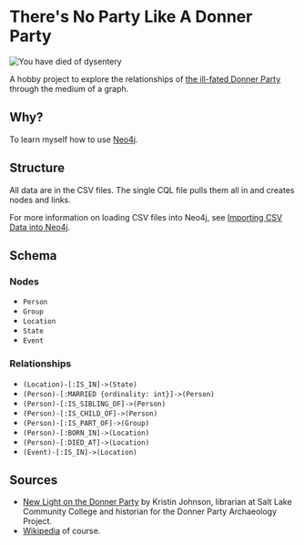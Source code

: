 # There's No Party Like A Donner Party

![You have died of dysentery](https://i.imgur.com/L6o0abQ.jpg)

A hobby project to explore the relationships of [the ill-fated Donner Party](https://en.wikipedia.org/wiki/Donner_Party)
through the medium of a graph.

## Why?

To learn myself how to use [Neo4j](https://neo4j.com/).

## Structure

All data are in the CSV files. The single CQL file pulls them all in and creates
nodes and links.

For more information on loading CSV files into Neo4j, see
[Importing CSV Data into Neo4j](https://neo4j.com/developer/guide-import-csv/).

## Schema

### Nodes

* `Person`
* `Group`
* `Location`
* `State`
* `Event`

### Relationships

* `(Location)-[:IS_IN]->(State)`
* `(Person)-[:MARRIED {ordinality: int}]->(Person)`
* `(Person)-[:IS_SIBLING_OF]->(Person)`
* `(Person)-[:IS_CHILD_OF]->(Person)`
* `(Person)-[:IS_PART_OF]->(Group)`
* `(Person)-[:BORN_IN]->(Location)`
* `(Person)-[:DIED_AT]->(Location)`
* `(Event)-[:IS_IN]->(Location)`

## Sources

* [New Light on the Donner Party](https://user.xmission.com/~octa/DonnerParty/index.html) by Kristin Johnson, librarian at Salt Lake Community College and historian for the Donner Party Archaeology Project.
* [Wikipedia](https://en.wikipedia.org/wiki/Donner_Party) of course.
